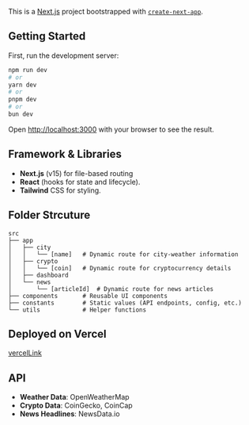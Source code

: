 This is a [Next.js](https://nextjs.org) project bootstrapped with [`create-next-app`](https://github.com/vercel/next.js/tree/canary/packages/create-next-app).

## Getting Started

First, run the development server:

```bash
npm run dev
# or
yarn dev
# or
pnpm dev
# or
bun dev
```

Open [http://localhost:3000](http://localhost:3000) with your browser to see the result.

## Framework & Libraries
- **Next.js** (v15) for file-based routing
- **React** (hooks for state and lifecycle).
- **Tailwind** CSS for styling.

## Folder Strcuture
```
src
├── app
│   ├── city
│   │   └── [name]   # Dynamic route for city-weather information
│   ├── crypto
│   │   └── [coin]   # Dynamic route for cryptocurrency details
│   ├── dashboard    
│   └── news
│       └── [articleId]  # Dynamic route for news articles
├── components       # Reusable UI components
├── constants        # Static values (API endpoints, config, etc.)
└── utils            # Helper functions 
```

## Deployed on Vercel
 [vercelLink](https://crypto-weather-nexus-gamma.vercel.app/)
 
## API
 - **Weather Data**: OpenWeatherMap 
 - **Crypto Data**: CoinGecko, CoinCap
 - **News Headlines**: NewsData.io


 